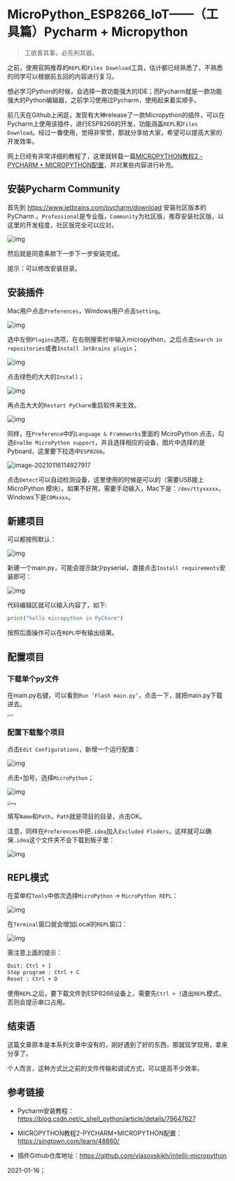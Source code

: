 # MicroPython_ESP8266_IoT——（工具篇）Pycharm + Micropython

> 工欲善其事，必先利其器。

之前，使用官网推荐的`REPL`和`Files Download`工具，估计都已经熟悉了，不熟悉的同学可以根据前五回的内容进行复习。

想必学习Python的时候，会选择一款功能强大的IDE；而Pycharm就是一款功能强大的Python编辑器，之前学习使用过Pycharm，使用起来着实顺手。

前几天在Github上闲逛，发现有大神release了一款Micropython的插件，可以在Pycharm上使用该插件，进行ESP8266的开发，功能涵盖`REPL`和`Files Download`。经过一番使用，觉得非常赞，那就分享给大家，希望可以提高大家的开发效率。

网上已经有非常详细的教程了，这里就转载一篇[MICROPYTHON教程2 - PYCHARM + MICROPYTHON配置](https://singtown.com/learn/48860/)，并对某些内容进行补充。

## 安装Pycharm Community

首先到 https://www.jetbrains.com/pycharm/download 安装社区版本的PyCharm 。`Professional`是专业版，`Community`为社区版，推荐安装社区版，以这里的开发程度，社区版完全可以应对。

![img](https://gitee.com/sharewow/pic_repo/raw/master/img/QQ20180410-0.png)

然后就是同意条款下一步下一步安装完成。

提示：可以修改安装目录。

## 安装插件

Mac用户点击`Preferences`，Windows用户点击`Setting`。

![img](https://gitee.com/sharewow/pic_repo/raw/master/img/QQ20180410-1.jpg)

选中左侧`Plugins`选项，在右侧搜索栏中输入micropython，之后点击`Search in repositories`或者`Install JetBrains plugin`；

![img](https://gitee.com/sharewow/pic_repo/raw/master/img/QQ20180410-2.jpg)

点击绿色的大大的`Install`；

![img](https://gitee.com/sharewow/pic_repo/raw/master/img/QQ20180410-3.jpg)

再点击大大的`Restart PyCharm`重启软件来生效。

![img](https://gitee.com/sharewow/pic_repo/raw/master/img/QQ20180410-4.jpg)

同样，在`Preference`中的`Language & Frameworks`里面的 MciroPython 点击，勾选`Enalbe MicroPython support`，并且选择相应的设备，图片中选择的是Pyboard，这里要下拉选中`ESP8266`。

![image-20210116114927917](https://gitee.com/sharewow/pic_repo/raw/master/img/image-20210116114927917.png)

点击`Detect`可以自动检测设备，这里使用的时候是可以的（需要USB接上MicroPython 模块）。如果不好用，需要手动输入，Mac下是：`/dev/ttyxxxxx`，Windows下是`COMxxxx`。

## 新建项目

可以都按照默认：

![img](https://gitee.com/sharewow/pic_repo/raw/master/img/QQ20180410-7.jpg)

新建一个main.py，可能会提示缺少pyserial，直接点击`Install requirements`安装即可：

![img](https://gitee.com/sharewow/pic_repo/raw/master/img/QQ20180410-8.jpg)

代码编辑区就可以输入内容了，如下:

```python
print("hello micropython in PyCharm")
```

按照后面操作可以在`REPL`中有输出结果。

## 配置项目

### 下载单个py文件

在main.py右键，可以看到`Run ‘Flash main.py’`，点击一下，就把main.py下载进去。

<img src="https://gitee.com/sharewow/pic_repo/raw/master/img/4F784ABE4372BB1FB3C2065C988E174F.jpg" alt="img" style="zoom: 33%;" />



### 配置下载整个项目

点击`Edit Configurations`，新增一个运行配置：

![img](https://gitee.com/sharewow/pic_repo/raw/master/img/QQ20180410-9.jpg)

点击` + `加号，选择`MicroPython`；

![img](https://gitee.com/sharewow/pic_repo/raw/master/img/QQ20180410-10.jpeg)

<img src="https://gitee.com/sharewow/pic_repo/raw/master/img/QQ20180410-10.jpg" alt="img" style="zoom:50%;" />

填写`Name`和`Path`，`Path`就是项目的目录，点击OK。

注意，同样在`Preferences`中把`.idea`加入`Excluded Floders`，这样就可以确保`.idea`这个文件夹不会下载到板子里：

![img](https://gitee.com/sharewow/pic_repo/raw/master/img/DC439BAD57B58795368CFB6214AFC6F6.jpg)

## REPL模式

在菜单栏`Tools`中依次选择`MicroPython` -> `MicroPython REPL`：

![img](https://gitee.com/sharewow/pic_repo/raw/master/img/QQ20180410-11.jpg)

在`Terminal`窗口就会增加Local的`REPL`窗口：

![img](https://gitee.com/sharewow/pic_repo/raw/master/img/QQ20180410-12.jpg)

需注意上面的提示：

```bash
Quit: Ctrl + ] 
Stop program : Ctrl + C
Reset : Ctrl + D
```

使用`REPL`之后，要下载文件到ESP8266设备上，需要先`Ctrl + ]`退出`REPL`模式，否则会提示串口占用。

## 结束语

这篇文章原本是本系列文章中没有的，刚好遇到了好的东西，那就现学现用，拿来分享了。

个人而言，这种方式比之前的文件传输和调试方式，可以提高不少效率。

## 参考链接

- Pycharm安装教程：https://blog.csdn.net/c_shell_python/article/details/79647627

- MICROPYTHON教程2-PYCHARM+MICROPYTHON配置：https://singtown.com/learn/48860/
- 插件Github仓库地址：https://github.com/vlasovskikh/intellij-micropython

2021-01-16；